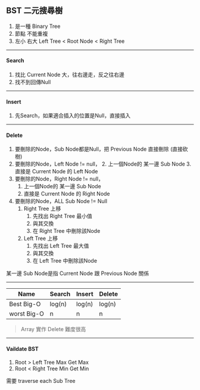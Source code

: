 ## BST 二元搜尋樹

1. 是一種 Binary Tree
2. 節點 不能重複
3. 左小 右大
   Left Tree < Root Node < Right Tree


---

#### Search

1. 找比 Current Node 大，往右邊走，反之往右邊
2. 找不到回傳Null

---

#### Insert

1. 先Search，如果適合插入的位置是Null，直接插入

---

#### Delete

1. 要刪除的Node，Sub Node都是Null，把 Previous Node 直接刪除 (直接砍樹)
2. 要刪除的Node，Left Node != null，
   2. 上一個Node的 某一邊 Sub Node 
   3. 直接是 Current Node 的 Left Node
3. 要刪除的Node，Right Node != null，
   1. 上一個Node的 某一邊 Sub Node 
   2. 直接是 Current Node 的 Right Node
4. 要刪除的Node，ALL Sub Node != Null
   1. Right Tree 上移
      1. 先找出 Right Tree 最小值
      2. 與其交換
      3. 在 Right Tree 中刪除該Node 
   2. Left Tree 上移
      1. 先找出 Left Tree 最大值
      2. 與其交換
      3. 在 Left Tree 中刪除該Node 

某一邊 Sub Node是指 Current Node 跟 Previous Node 關係

---

| Name        | Search | Insert | Delete |
| ----------- | ------ | ------ | ------ |
| Best Big-O  | log(n) | log(n) | log(n) |
| worst Big-O | n      | n      | n      |

> Array 實作 Delete 難度很高

---

#### Vaildate BST

1. Root > Left Tree Max
   Get Max 
2. Root < Right Tree Min
   Get Min 

需要 traverse each Sub Tree 